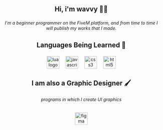 <h2 align="center">Hi, i'm wavvy 👋🏽</h2>

###

<h6 align="center">I'm a beginner programmer on the FiveM platform, and from time to time I will publish my works that I made.</h6>

###

<h2 align="center">Languages ​​Being Learned 📖</h2>

###

<div align="center">
  <img src="https://skillicons.dev/icons?i=lua" height="40" alt="lua logo"  />
  <img width="12" />
  <img src="https://skillicons.dev/icons?i=js" height="40" alt="javascript logo"  />
  <img width="12" />
  <img src="https://skillicons.dev/icons?i=css" height="40" alt="css3 logo"  />
  <img width="12" />
  <img src="https://skillicons.dev/icons?i=html" height="40" alt="html5 logo"  />
</div>

###

<h2 align="center">I am also a Graphic Designer 🖌️</h2>

###

<h6 align="center">programs in which I create UI graphics</h6>

###

<div align="center">
  <img src="https://skillicons.dev/icons?i=figma" height="40" alt="figma logo"  />
</div>

###
